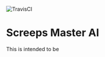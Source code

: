 ![TravisCI](https://travis-ci.org/quitedensepoint/screeps.svg?branch=master)

# Screeps Master AI

This is intended to be 
